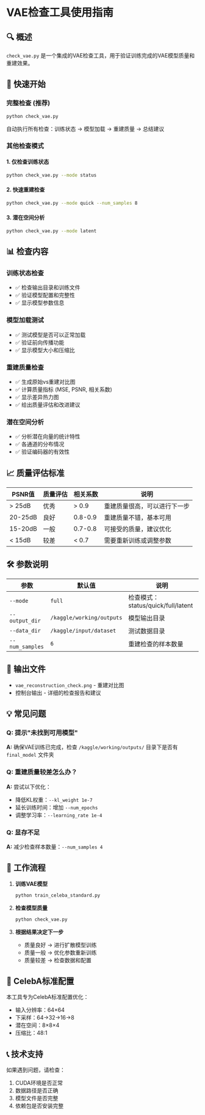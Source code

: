 # VAE检查工具使用指南

## 🔍 概述

`check_vae.py` 是一个集成的VAE检查工具，用于验证训练完成的VAE模型质量和重建效果。

## 🚀 快速开始

### 完整检查 (推荐)
```bash
python check_vae.py
```
自动执行所有检查：训练状态 → 模型加载 → 重建质量 → 总结建议

### 其他检查模式

#### 1. 仅检查训练状态
```bash
python check_vae.py --mode status
```

#### 2. 快速重建检查
```bash
python check_vae.py --mode quick --num_samples 8
```

#### 3. 潜在空间分析
```bash
python check_vae.py --mode latent
```

## 📊 检查内容

### 训练状态检查
- ✅ 检查输出目录和训练文件
- ✅ 验证模型配置和完整性
- ✅ 显示模型参数信息

### 模型加载测试
- ✅ 测试模型是否可以正常加载
- ✅ 验证前向传播功能
- ✅ 显示模型大小和压缩比

### 重建质量检查
- ✅ 生成原始vs重建对比图
- ✅ 计算质量指标 (MSE, PSNR, 相关系数)
- ✅ 显示差异热力图
- ✅ 给出质量评估和改进建议

### 潜在空间分析
- ✅ 分析潜在向量的统计特性
- ✅ 各通道的分布情况
- ✅ 验证编码器的有效性

## 📈 质量评估标准

| PSNR值 | 质量评估 | 相关系数 | 说明 |
|--------|----------|----------|------|
| > 25dB | 优秀 | > 0.9 | 重建质量很高，可以进行下一步 |
| 20-25dB | 良好 | 0.8-0.9 | 重建质量不错，基本可用 |
| 15-20dB | 一般 | 0.7-0.8 | 可接受的质量，建议优化 |
| < 15dB | 较差 | < 0.7 | 需要重新训练或调整参数 |

## 🛠️ 参数说明

| 参数 | 默认值 | 说明 |
|------|--------|------|
| `--mode` | `full` | 检查模式：status/quick/full/latent |
| `--output_dir` | `/kaggle/working/outputs` | 模型输出目录 |
| `--data_dir` | `/kaggle/input/dataset` | 测试数据目录 |
| `--num_samples` | `6` | 重建检查的样本数量 |

## 📁 输出文件

- `vae_reconstruction_check.png` - 重建对比图
- 控制台输出 - 详细的检查报告和建议

## 💡 常见问题

### Q: 提示"未找到可用模型"
**A:** 确保VAE训练已完成，检查 `/kaggle/working/outputs/` 目录下是否有 `final_model` 文件夹

### Q: 重建质量较差怎么办？
**A:** 尝试以下优化：
- 降低KL权重：`--kl_weight 1e-7`
- 延长训练时间：增加 `--num_epochs`
- 调整学习率：`--learning_rate 1e-4`

### Q: 显存不足
**A:** 减少检查样本数量：`--num_samples 4`

## 🔄 工作流程

1. **训练VAE模型**
   ```bash
   python train_celeba_standard.py
   ```

2. **检查模型质量**
   ```bash
   python check_vae.py
   ```

3. **根据结果决定下一步**
   - 质量良好 → 进行扩散模型训练
   - 质量一般 → 优化参数重新训练
   - 质量较差 → 检查数据和配置

## 🎯 CelebA标准配置

本工具专为CelebA标准配置优化：
- 输入分辨率：64×64
- 下采样：64→32→16→8
- 潜在空间：8×8×4
- 压缩比：48:1

## 📞 技术支持

如果遇到问题，请检查：
1. CUDA环境是否正常
2. 数据路径是否正确
3. 模型文件是否完整
4. 依赖包是否安装完整
